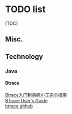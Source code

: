 # TODO list
[TOC]

## Misc.



## Technology

### Java

#### Btrace
[Btrace入门到熟练小工完全指南](http://calvin1978.blogcn.com/articles/btrace1.html)  
[BTrace User's Guide](https://kenai.com/projects/btrace/pages/UserGuide)  
[btrace github](https://github.com/btraceio/btrace)